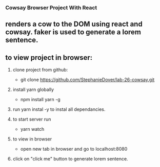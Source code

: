 ### Cowsay Browser Project With React   

## renders a cow to the DOM using react and cowsay. faker is used to generate a lorem sentence.  

## to view project in browser:  

1. clone project from github:  
    * git clone https://github.com/StephanieDover/lab-26-cowsay.git  

2. install yarn globally  
    * npm install yarn -g   

3. run yarn instal -y to instal all dependancies.   

4. to start server run  
    * yarn watch  

5. to view in browser  
    * open new tab in browser and go to localhost:8080  

6. click on "click me" button to generate lorem sentence.
